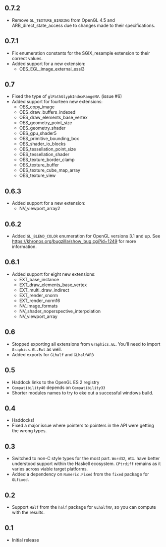 0.7.2
-----
* Remove `GL_TEXTURE_BINDING` from OpenGL 4.5 and ARB_direct_state_access due to changes made to their specifications.

0.7.1
-----
* Fix enumeration constants for the SGIX_resample extension to their correct values.
* Added support for a new extension:
  * OES_EGL_image_external_essl3

0.7
---
* Fixed the type of `glPathGlyphIndexRangeNV`. (issue #6)
* Added support for fourteen new extensions:
  * OES_copy_image
  * OES_draw_buffers_indexed
  * OES_draw_elements_base_vertex
  * OES_geometry_point_size
  * OES_geometry_shader
  * OES_gpu_shader5
  * OES_primitive_bounding_box
  * OES_shader_io_blocks
  * OES_tessellation_point_size
  * OES_tessellation_shader
  * OES_texture_border_clamp
  * OES_texture_buffer
  * OES_texture_cube_map_array
  * OES_texture_view

0.6.3
-----
* Added support for a new extension:
  * NV_viewport_array2

0.6.2
-----
* Added `GL_BLEND_COLOR` enumeration for OpenGL versions 3.1 and up. See https://khronos.org/bugzilla/show_bug.cgi?id=1249 for more information.

0.6.1
-----
* Added support for eight new extensions:
  * EXT_base_instance
  * EXT_draw_elements_base_vertex
  * EXT_multi_draw_indirect
  * EXT_render_snorm
  * EXT_render_norm16
  * NV_image_formats
  * NV_shader_noperspective_interpolation
  * NV_viewport_array

0.6
---
* Stopped exporting all extensions from `Graphics.GL`. You'll need to import `Graphics.GL.Ext` as well.
* Added exports for `GLhalf` and `GLhalfARB`

0.5
---
* Haddock links to the OpenGL ES 2 registry
* `Compatibility40` depends on `Compatibility33`
* Shorter modules names to try to eke out a successful windows build.

0.4
---
* Haddocks!
* Fixed a major issue where pointers to pointers in the API were getting the wrong types.

0.3
---
* Switched to non-C style types for the most part. `Word32`, etc. have better understood support within the Haskell ecosystem. `CPtrdiff` remains as it varies across viable target platforms.
* Added a dependency on `Numeric.Fixed` from the `fixed` package for `GLfixed`.

0.2
---
* Support `Half` from the `half` package for `GLhalfNV`, so you can compute with the results.

0.1
---
* Initial release
